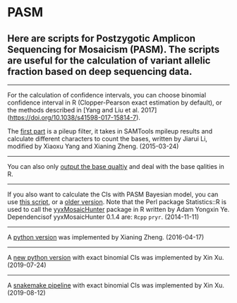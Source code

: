 # PASM
## Here are scripts for Postzygotic Amplicon Sequencing for Mosaicism (PASM). The scripts are useful for the calculation of variant allelic fraction based on deep sequencing data.

--------------
For the calculation of confidence intervals, you can choose binomial confidence interval in R (Clopper-Pearson exact estimation by default), or the methods described in [Yang and Liu et al. 2017] (https://doi.org/10.1038/s41598-017-15814-7).

The [first part](https://github.com/shishenyxx/PASM/blob/master/get_ref_alt_baseQ_corrected_calculate_only_2016_12_03.pl) is a pileup filter, it takes in SAMTools mpileup results and calculate different characters to count the bases, written by Jiarui Li, modified by Xiaoxu Yang and Xianing Zheng. (2015-03-24)

--------------

You can also only [output the base qualtiy](https://github.com/shishenyxx/PASM/blob/master/get_ref_alt_baseQ_corrected_2016_12_03_output_basequality.pl) and deal with the base qalities in R. 

--------------

If you also want to calculate the CIs with PASM Bayesian model, you can use [this script](https://github.com/shishenyxx/PASM/blob/master/get_ref_alt_baseQ_corrected_2016_12_03.pl), or a [older version](https://github.com/shishenyxx/PASM/blob/master/old_get_ref_alt_baseQ_corrected_2016_07_14.pl). Note that the Perl package Statistics::R is used to call the [yyxMosaicHunter](https://github.com/Yyx2626/yyxMosaicHunter) package in R written by Adam Yongxin Ye.
Dependencisof yyxMosaicHunter 0.1.4 are: `Rcpp`
`pryr`. (2014-11-11)

--------------

A [python version](https://github.com/shishenyxx/PASM/blob/master/CI_calculator.py) was implemented by Xianing Zheng. (2016-04-17)

--------------

A [new python version](https://github.com/shishenyxx/PASM/blob/master/2019-09-25-new-python-MAF-binom-calculator/compute_maf_binom.py) with exact binomial CIs was implemented by Xin Xu. (2019-07-24)

--------------

A [snakemake pipeline](https://github.com/shishenyxx/PASM/tree/master/Snakemake_pipeline) with exact binomial CIs was implemented by Xin Xu. (2019-08-12) 
